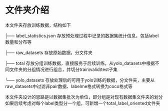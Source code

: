 # 文件夹介绍
本文件夹存放训练数据，结构如下

├── label_statistics.json   存放预处理过程中记录的数据集统计信息，包括label数量和分布等

├── raw_datasets            存放原始数据，分文件夹

├── total                   存放分组训练数据，直接服务于后续训练，从yolo_datasets中根据不同文件夹的分组情况进行组合，并切分train\valid\test子集

└── yolo_datasets           存放处理后的可用于yolo训练的数据，分文件夹，主要从raw_datasets中过滤非pair数据、labelme格式转换为coco格式等

本文件夹设计的思路是以数据集批次为单位，即分组是对现有数据集文件夹的划分
如果后续考虑对每个label类型分一个组，可新增一个total_label_oriented文件夹